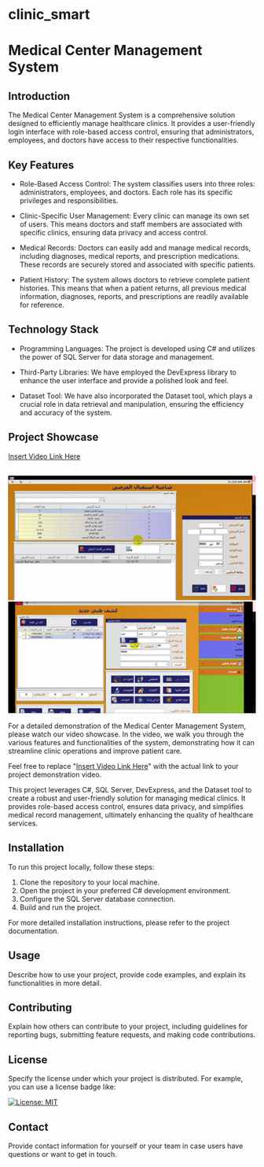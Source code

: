 # clinic_smart
# Medical Center Management System

## Introduction

The Medical Center Management System is a comprehensive solution designed to efficiently manage healthcare clinics. It provides a user-friendly login interface with role-based access control, ensuring that administrators, employees, and doctors have access to their respective functionalities.

## Key Features

- Role-Based Access Control: The system classifies users into three roles: administrators, employees, and doctors. Each role has its specific privileges and responsibilities.

- Clinic-Specific User Management: Every clinic can manage its own set of users. This means doctors and staff members are associated with specific clinics, ensuring data privacy and access control.

- Medical Records: Doctors can easily add and manage medical records, including diagnoses, medical reports, and prescription medications. These records are securely stored and associated with specific patients.

- Patient History: The system allows doctors to retrieve complete patient histories. This means that when a patient returns, all previous medical information, diagnoses, reports, and prescriptions are readily available for reference.

## Technology Stack

- Programming Languages: The project is developed using C# and utilizes the power of SQL Server for data storage and management.

- Third-Party Libraries: We have employed the DevExpress library to enhance the user interface and provide a polished look and feel.

- Dataset Tool: We have also incorporated the Dataset tool, which plays a crucial role in data retrieval and manipulation, ensuring the efficiency and accuracy of the system.

## Project Showcase

[Insert Video Link Here](https://github.com/omaralibrahem7/clinic_smart/blob/main/%D8%B9%D9%8A%D8%A7%D8%AF%D8%A7%D8%A7%D8%A7%D8%A7%D8%A7%D8%A7%D8%A7%D8%A7%D8%A7%D8%A7%D8%A7%D8%A7%D8%A7%D8%A7%D8%A7%D8%A7%D8%A7%D8%A7%D8%A7%D8%A7%D8%A7%D8%A7%D8%A7%D8%A7%D8%A7%D8%A7%D8%A7%D8%A7%D8%A7%D8%A7%D8%A7%D8%A7%D8%A7%D8%A7%D8%A7%D8%A7%D8%A7%D8%AA.mp4)

<br>
<img src="https://github.com/omaralibrahem7/clinic_smart/blob/main/%D8%A8%D9%8A%D8%A7%D9%86%D8%A7%D8%AA%20%D8%A7%D9%84%D9%85%D8%B1%D9%8A%D8%B6%20.png" alt="Project Logo">

<br>
<img src="https://github.com/omaralibrahem7/clinic_smart/blob/main/%D8%B2%D9%8A%D8%A7%D8%B1%D8%A9.png" alt="Project Logo">

For a detailed demonstration of the Medical Center Management System, please watch our video showcase. In the video, we walk you through the various features and functionalities of the system, demonstrating how it can streamline clinic operations and improve patient care.

Feel free to replace "[Insert Video Link Here](#)" with the actual link to your project demonstration video.

This project leverages C#, SQL Server, DevExpress, and the Dataset tool to create a robust and user-friendly solution for managing medical clinics. It provides role-based access control, ensures data privacy, and simplifies medical record management, ultimately enhancing the quality of healthcare services.

## Installation

To run this project locally, follow these steps:

1. Clone the repository to your local machine.
2. Open the project in your preferred C# development environment.
3. Configure the SQL Server database connection.
4. Build and run the project.

For more detailed installation instructions, please refer to the project documentation.

## Usage

Describe how to use your project, provide code examples, and explain its functionalities in more detail.

## Contributing

Explain how others can contribute to your project, including guidelines for reporting bugs, submitting feature requests, and making code contributions.

## License

Specify the license under which your project is distributed. For example, you can use a license badge like:

[![License: MIT](https://img.shields.io/badge/License-MIT-yellow.svg)](https://opensource.org/licenses/MIT)

## Contact

Provide contact information for yourself or your team in case users have questions or want to get in touch.
